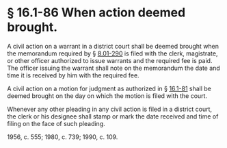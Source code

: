 # § 16.1-86 When action deemed brought.

<p>A civil action on a warrant in a district court shall be deemed brought when the memorandum required by § <a href='http://law.lis.virginia.gov/vacode/8.01-290/'>8.01-290</a> is filed with the clerk, magistrate, or other officer authorized to issue warrants and the required fee is paid. The officer issuing the warrant shall note on the memorandum the date and time it is received by him with the required fee.</p><p>A civil action on a motion for judgment as authorized in § <a href='http://law.lis.virginia.gov/vacode/16.1-81/'>16.1-81</a> shall be deemed brought on the day on which the motion is filed with the court.</p><p>Whenever any other pleading in any civil action is filed in a district court, the clerk or his designee shall stamp or mark the date received and time of filing on the face of such pleading.</p><p>1956, c. 555; 1980, c. 739; 1990, c. 109.</p>